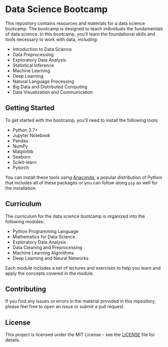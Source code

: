 # Data Science Bootcamp

This repository contains resources and materials for a data science bootcamp. The bootcamp is designed to teach individuals the fundamentals of data science. In this bootcamp, you'll learn the foundational skills and tools necessary to work with data, including:

- Introduction to Data Science
- Data Preprocessing
- Exploratory Data Analysis
- Statistical Inference
- Machine Learning
- Deep Learning
- Natural Language Processing
- Big Data and Distributed Computing
- Data Visualization and Communication

## Getting Started

To get started with the bootcamp, you'll need to install the following tools:

- Python 3.7+
- Jupyter Notebook
- Pandas
- NumPy
- Matplotlib
- Seaborn
- Scikit-learn
- Pytorch

You can install these tools using [Anaconda](https://www.anaconda.com/products/individual), a popular distribution of Python that includes all of these packages or you can follow along `pip` as well for the installation.

## Curriculum

The curriculum for the data science bootcamp is organized into the following modules:

- Python Programming Language
- Mathematics for Data Science
- Exploratory Data Analysis
- Data Cleaning and Preprocessing
- Machine Learning Algorithms
- Deep Learning and Neural Networks

Each module includes a set of lectures and exercises to help you learn and apply the concepts covered in the module.

## Contributing

If you find any issues or errors in the material provided in this repository, please feel free to open an issue or submit a pull request.

## License

This project is licensed under the MIT License - see the [LICENSE]() file for details.
